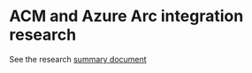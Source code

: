 # ACM and Azure Arc integration research
See the research [summary document](https://ygalblum.github.io/acm-azure-arc/)